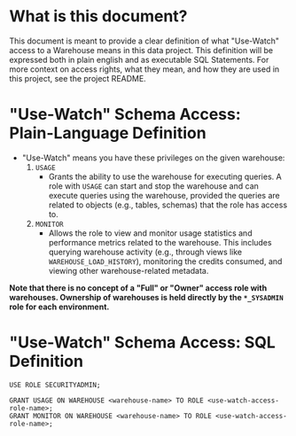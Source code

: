 # What is this document? 

This document is meant to provide a clear definition of what "Use-Watch" access to a Warehouse means in this data project. This definition will be expressed both in plain english and as executable SQL Statements. For more context on access rights, what they mean, and how they are used in this project, see the project README.

# "Use-Watch" Schema Access: Plain-Language Definition

- "Use-Watch" means you have these privileges on the given warehouse:
    1. `USAGE`
        -  Grants the ability to use the warehouse for executing queries. A role with `USAGE` can start and stop the warehouse and can execute queries using the warehouse, provided the queries are related to objects (e.g., tables, schemas) that the role has access to.
    1. `MONITOR`
        - Allows the role to view and monitor usage statistics and performance metrics related to the warehouse. This includes querying warehouse activity (e.g., through views like `WAREHOUSE_LOAD_HISTORY`), monitoring the credits consumed, and viewing other warehouse-related metadata.  

**Note that there is no concept of a "Full" or "Owner" access role with warehouses. Ownership of warehouses is held directly by the `*_SYSADMIN` role for each environment.**



# "Use-Watch" Schema Access: SQL Definition

```
USE ROLE SECURITYADMIN;

GRANT USAGE ON WAREHOUSE <warehouse-name> TO ROLE <use-watch-access-role-name>;
GRANT MONITOR ON WAREHOUSE <warehouse-name> TO ROLE <use-watch-access-role-name>;
```
